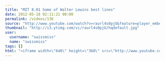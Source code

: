 ```yaml
---
title: "MIT 8.01 Some of Walter Lewins best lines"
date: 2012-05-18 02:11:21 00:00
permalink: /videos/136
source: "http://www.youtube.com/watch?v=raurl4s0pjU&feature=player_embedded"
thumbnail: "http://i3.ytimg.com/vi/raurl4s0pjU/hqdefault.jpg"
user:
  username: "swissmiss"
  name: "swissmiss"
tags: []
html: "<iframe width=\"640\" height=\"360\" src=\"http://www.youtube.com/embed/raurl4s0pjU?wmode=transparent&fs=1&feature=oembed\" frameborder=\"0\" allowfullscreen></iframe>"
---
```


